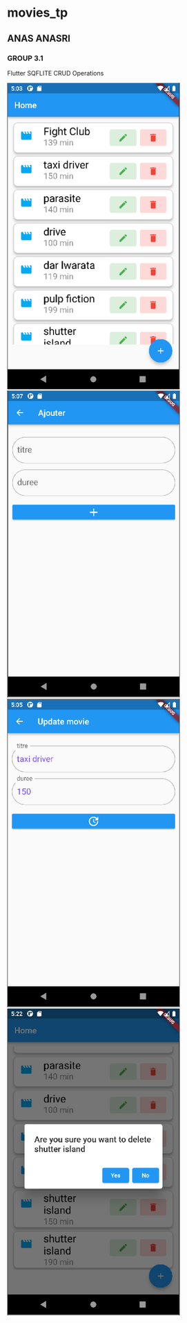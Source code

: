 # movies_tp
## ANAS ANASRI
### GROUP 3.1

Flutter SQFLITE CRUD Operations

<p float="left">
  <img src="screen/img1.PNG" width="400" />
  <img src="screen/img2.PNG" width="400" />
  <img src="screen/img3.PNG" width="400" />
  <img src="screen/img4.PNG" width="400" />
</p>
